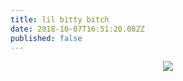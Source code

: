 ```yaml
---
title: lil bitty bitch
date: 2018-10-07T16:51:20.082Z
published: false
---
```

<center>

![](/images/head.png)
